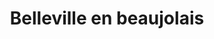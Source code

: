 ---
title: Belleville en beaujolais
url: /belleville-en-beaujolais/
latitude: 46.102
longitude: 4.748
---
